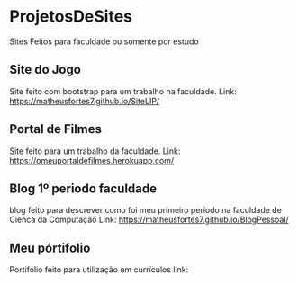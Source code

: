 # ProjetosDeSites
Sites Feitos para faculdade ou somente por estudo

## Site do Jogo
Site feito com bootstrap para um trabalho na faculdade.
Link: https://matheusfortes7.github.io/SiteLIP/

## Portal de Filmes
Site feito para um trabalho da faculdade.
Link: https://omeuportaldefilmes.herokuapp.com/

## Blog 1º periodo faculdade
blog feito para descrever como foi meu primeiro período na faculdade de Cienca da Computação
Link: https://matheusfortes7.github.io/BlogPessoal/

## Meu pórtifolio
Portifólio feito para utilização em currículos
link:
